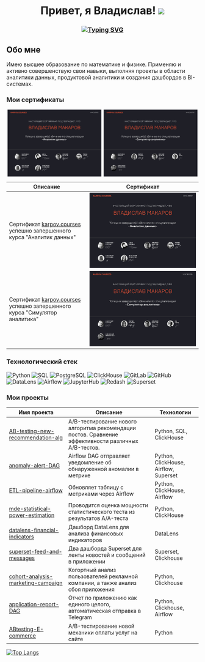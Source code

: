<h1 align="center">Привет, я Владислав!
<img src="https://github.com/blackcater/blackcater/raw/main/images/Hi.gif" height="32"/></h1>
<h3 align="center">
<a href="https://git.io/typing-svg"><img src="https://readme-typing-svg.demolab.com?font=Fira+Code&pause=1000&center=true&vCenter=true&width=435&lines=%D0%AF+%D0%90%D0%BD%D0%B0%D0%BB%D0%B8%D1%82%D0%B8%D0%BA+%D0%B4%D0%B0%D0%BD%D0%BD%D1%8B%D1%85" alt="Typing SVG" /></a></h3>

## Обо мне
Имею высшее образование по математике и физике. Применяю и активно совершенствую свои навыки, выполняя проекты в области аналитики данных, продуктовой аналитики и создания дашбордов в BI-системах.

### Мои сертификаты
<div style="display: flex; justify-content: space-around;">
  <img src=https://github.com/v-makarov-code/v-makarov-code/blob/main/certificatedataanalyst.jpg alt="Аналитик данных" style="width: 49%; height: auto">
  <img src=https://github.com/v-makarov-code/v-makarov-code/blob/main/analystsimulator_page-0001.jpg alt="Симулятор Аналитика" style="width: 49%; height: auto">
</div>

| Описание | Сертификат |
|----------|------------|
|Сертификат [karpov.courses](https://karpov.courses/) успешно запершенного курса "Аналитик данных"|![аналитик данных](https://github.com/v-makarov-code/v-makarov-code/blob/main/certificatedataanalyst.jpg)|
|Сертификат [karpov.courses](https://karpov.courses/) успешно запершенного курса "Симулятор аналитика"|![симулятор аналитика](https://github.com/v-makarov-code/v-makarov-code/blob/main/analystsimulator_page-0001.jpg)|


### Технологический стек
                                                            
![Python](https://img.shields.io/badge/python-3670A0?style=flat&logo=python&logoColor=ffdd54)
![SQL](https://img.shields.io/badge/SQL-4479A1?style=flat&logo=postgresql&logoColor=white)
![PostgreSQL](https://img.shields.io/badge/postgresql-336791?style=flat&logo=postgresql&logoColor=white)
![ClickHouse](https://img.shields.io/badge/clickhouse-FFCC00?style=flat&logo=clickhouse&logoColor=black)
![GitLab](https://img.shields.io/badge/gitlab-FC6D26?style=flat&logo=gitlab&logoColor=white)
![GitHub](https://img.shields.io/badge/github-181717?style=flat&logo=github&logoColor=white)
![DataLens](https://img.shields.io/badge/datalens-0078D4?style=flat&logo=yandex&logoColor=white)
![Airflow](https://img.shields.io/badge/apache%20airflow-007A88?style=flat&logo=apache-airflow&logoColor=white)
![JupyterHub](https://img.shields.io/badge/jupyterhub-F37626?style=flat&logo=jupyter&logoColor=white)
![Redash](https://img.shields.io/badge/redash-E44C30?style=flat&logo=redash&logoColor=white)
![Superset](https://img.shields.io/badge/apache%20superset-00A1E0?style=flat&logo=apache-superset&logoColor=white)

### Мои проекты

| Имя проекта | Описание | Технологии |
|-------------|----------|------------|
| [AB-testing-new-recommendation-alg](https://github.com/v-makarov-code/AB-testing-new-recommendation-alg) | A/B-тестирование нового алгоритма рекомендации постов. Сравнение эффективности различных A/B-тестов. | Python, SQL, ClickHouse |
| [anomaly-alert-DAG](https://github.com/v-makarov-code/anomaly-alert-DAG)    | Airflow DAG отправляет уведомление об обнаруженной аномалии в метрике | Python, ClickHouse, Airflow, Superset |
| [ETL-pipeline-airflow](https://github.com/v-makarov-code/ETL-pipeline-airflow) | Обновляет таблицу с метриками через Airflow | Python, ClickHouse, Airflow |
| [mde-statistical-power-estimation](https://github.com/v-makarov-code/mde-statistical-power-estimation)  | Проводится оценка мощности статистического теста из результатов A/A-теста | Python, ClickHouse |
| [datalens-financial-indicators](https://github.com/v-makarov-code/datalens-financial-indicators)  | Дашборд DataLens для анализа финансовых индикаторов | DataLens |
| [superset-feed-and-messages](https://github.com/v-makarov-code/superset-feed-and-messages)  | Два дашборда Superset для ленты новостей и сообщений в приложении | Superset, Clickhouse |
| [cohort-analysis-marketing-campaign](https://github.com/v-makarov-code/cohort-analysis-marketing-campaign)  | Когортный анализ пользователей рекламной компании, а также анализ сбоя приложения | Python, Clickhouse |
| [application-report-DAG](https://github.com/v-makarov-code/application-report-DAG)  | Отчет по приложению как единого целого, автоматическая отправка в Telegram | Python, Clickhouse, Airflow |
| [ABtesting-E-commerce](https://github.com/v-makarov-code/ABtesting-E-commerce)  | A/B-тестирование новой механики оплаты услуг на сайте | Python |


[![Top Langs](https://github-readme-stats.vercel.app/api/top-langs/?username=v-makarov-code&layout=compact)](https://github.com/anuraghazra/github-readme-stats)


